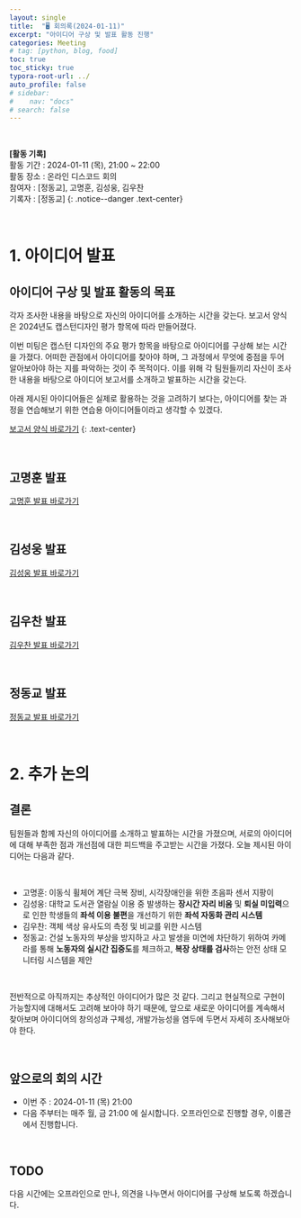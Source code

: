 ```yaml
---
layout: single
title:  "🖥️ 회의록(2024-01-11)"
excerpt: "아이디어 구상 및 발표 활동 진행"
categories: Meeting
# tag: [python, blog, food]
toc: true
toc_sticky: true
typora-root-url: ../
auto_profile: false
# sidebar:
#    nav: "docs"
# search: false
---
```


<br/>

**[활동 기록]**  
활동 기간 : 2024-01-11 (목), 21:00 ~ 22:00  
활동 장소 : 온라인 디스코드 회의  
참여자 : [정동교], 고명훈, 김성웅, 김우찬  
기록자 : [정동교] 
{: .notice--danger .text-center}

<br/>

# 1. 아이디어 발표

## 아이디어 구상 및 발표 활동의 목표

각자 조사한 내용을 바탕으로 자신의 아이디어를 소개하는 시간을 갖는다. 보고서 양식은 2024년도 캡스턴디자인 평가 항목에 따라 만들어졌다.   

이번 미팅은 캡스턴 디자인의 주요 평가 항목을 바탕으로 아이디어를 구상해 보는 시간을 가졌다. 어떠한 관점에서 아이디어를 찾아야 하며, 그 과정에서 무엇에 중점을 두어 알아보아야 하는 지를 파악하는 것이 주 목적이다. 이를 위해 각 팀원들끼리 자신이 조사한 내용을 바탕으로 아이디어 보고서를 소개하고 발표하는 시간을 갖는다.

아래 제시된 아이디어들은 실제로 활용하는 것을 고려하기 보다는, 아이디어를 찾는 과정을 연습해보기 위한 연습용 아이디어들이라고 생각할 수 있겠다.

[보고서 양식 바로가기](/announcement/다음-회의-때-준비할-것(2024-01-09)/)
{: .text-center}

<br/>

## 고명훈 발표

[고명훈 발표 바로가기](/archive/고명훈-발표(2024-01-11)/)

<br/>

## 김성웅 발표

[김성웅 발표 바로가기](/archive/김성웅-발표(2024-01-11)/)

<br/>

## 김우찬 발표 ##

[김우찬 발표 바로가기](/archive/김우찬-발표(2024-01-11)/)

<br/>

## 정동교 발표

[정동교 발표 바로가기](/archive/정동교-발표(2024-01-11)/)

<br/>

# 2. 추가 논의

## 결론

팀원들과 함께 자신의 아이디어를 소개하고 발표하는 시간을 가졌으며, 서로의 아이디어에 대해 부족한 점과 개선점에 대한 피드백을 주고받는 시간을 가졌다. 오늘 제시된 아이디어는 다음과 같다.

<br>

- 고명훈: 이동식 휠체어 계단 극복 장비, 시각장애인을 위한 초음파 센서 지팡이
- 김성웅: 대학교 도서관 열람실 이용 중 발생하는 **장시간 자리 비움** 및 **퇴실 미입력**으로 인한 학생들의 **좌석 이용 불편**을 개선하기 위한 **좌석 자동화 관리 시스템**
- 김우찬: 객체 색상 유사도의 측정 및 비교를 위한 시스템
- 정동교: 건설 노동자의 부상을 방지하고 사고 발생을 미연에 차단하기 위하여 카메라를 통해 **노동자의 실시간 집중도**를 체크하고, **복장 상태를 검사**하는 안전 상태 모니터링 시스템을 제안

<br>

전반적으로 아직까지는 추상적인 아이디어가 많은 것 같다. 그리고 현실적으로 구현이 가능할지에 대해서도 고려해 보아야 하기 때문에, 앞으로 새로운 아이디어를 계속해서 찾아보며 아이디어의 창의성과 구체성, 개발가능성을 염두에 두면서 자세히 조사해보아야 한다.

<br>

## 앞으로의 회의 시간

- 이번 주 : 2024-01-11 (목) 21:00
- 다음 주부터는 매주 월, 금 21:00 에 실시합니다. 오프라인으로 진행할 경우, 이룸관에서 진행합니다.

<br/>

## TODO

다음 시간에는 오프라인으로 만나, 의견을 나누면서 아이디어를 구상해 보도록 하겠습니다.

<br/>



